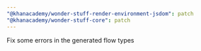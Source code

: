 ```yaml
---
"@khanacademy/wonder-stuff-render-environment-jsdom": patch
"@khanacademy/wonder-stuff-core": patch
---
```


Fix some errors in the generated flow types
